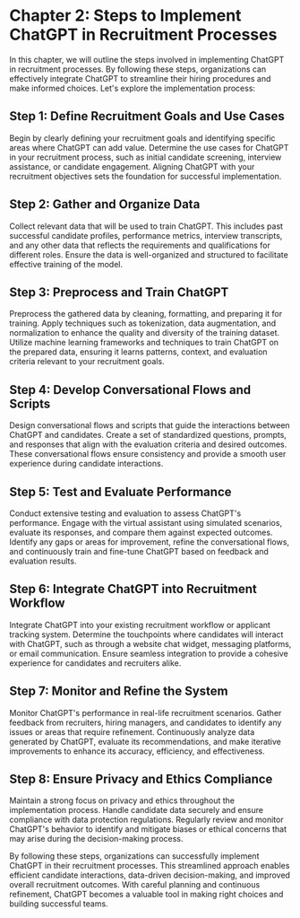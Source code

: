 Chapter 2: Steps to Implement ChatGPT in Recruitment Processes
==============================================================

In this chapter, we will outline the steps involved in implementing ChatGPT in recruitment processes. By following these steps, organizations can effectively integrate ChatGPT to streamline their hiring procedures and make informed choices. Let's explore the implementation process:

Step 1: Define Recruitment Goals and Use Cases
----------------------------------------------

Begin by clearly defining your recruitment goals and identifying specific areas where ChatGPT can add value. Determine the use cases for ChatGPT in your recruitment process, such as initial candidate screening, interview assistance, or candidate engagement. Aligning ChatGPT with your recruitment objectives sets the foundation for successful implementation.

Step 2: Gather and Organize Data
--------------------------------

Collect relevant data that will be used to train ChatGPT. This includes past successful candidate profiles, performance metrics, interview transcripts, and any other data that reflects the requirements and qualifications for different roles. Ensure the data is well-organized and structured to facilitate effective training of the model.

Step 3: Preprocess and Train ChatGPT
------------------------------------

Preprocess the gathered data by cleaning, formatting, and preparing it for training. Apply techniques such as tokenization, data augmentation, and normalization to enhance the quality and diversity of the training dataset. Utilize machine learning frameworks and techniques to train ChatGPT on the prepared data, ensuring it learns patterns, context, and evaluation criteria relevant to your recruitment goals.

Step 4: Develop Conversational Flows and Scripts
------------------------------------------------

Design conversational flows and scripts that guide the interactions between ChatGPT and candidates. Create a set of standardized questions, prompts, and responses that align with the evaluation criteria and desired outcomes. These conversational flows ensure consistency and provide a smooth user experience during candidate interactions.

Step 5: Test and Evaluate Performance
-------------------------------------

Conduct extensive testing and evaluation to assess ChatGPT's performance. Engage with the virtual assistant using simulated scenarios, evaluate its responses, and compare them against expected outcomes. Identify any gaps or areas for improvement, refine the conversational flows, and continuously train and fine-tune ChatGPT based on feedback and evaluation results.

Step 6: Integrate ChatGPT into Recruitment Workflow
---------------------------------------------------

Integrate ChatGPT into your existing recruitment workflow or applicant tracking system. Determine the touchpoints where candidates will interact with ChatGPT, such as through a website chat widget, messaging platforms, or email communication. Ensure seamless integration to provide a cohesive experience for candidates and recruiters alike.

Step 7: Monitor and Refine the System
-------------------------------------

Monitor ChatGPT's performance in real-life recruitment scenarios. Gather feedback from recruiters, hiring managers, and candidates to identify any issues or areas that require refinement. Continuously analyze data generated by ChatGPT, evaluate its recommendations, and make iterative improvements to enhance its accuracy, efficiency, and effectiveness.

Step 8: Ensure Privacy and Ethics Compliance
--------------------------------------------

Maintain a strong focus on privacy and ethics throughout the implementation process. Handle candidate data securely and ensure compliance with data protection regulations. Regularly review and monitor ChatGPT's behavior to identify and mitigate biases or ethical concerns that may arise during the decision-making process.

By following these steps, organizations can successfully implement ChatGPT in their recruitment processes. This streamlined approach enables efficient candidate interactions, data-driven decision-making, and improved overall recruitment outcomes. With careful planning and continuous refinement, ChatGPT becomes a valuable tool in making right choices and building successful teams.
